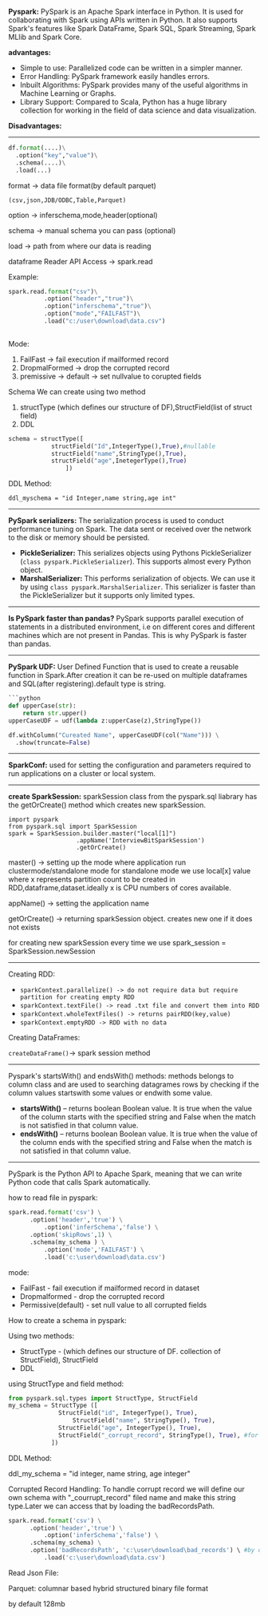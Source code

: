 **Pyspark:** PySpark is an Apache Spark interface in Python. It is used for collaborating with Spark using APIs written in Python. It also supports Spark's features like Spark DataFrame, Spark SQL, Spark Streaming, Spark MLlib and Spark Core.

**advantages:**

* Simple to use: Parallelized code can be written in a simpler manner.
* Error Handling: PySpark framework easily handles errors.
* Inbuilt Algorithms: PySpark provides many of the useful algorithms in Machine Learning or Graphs.
* Library Support: Compared to Scala, Python has a huge library collection for working in the field of data science and data visualization.

**Disadvantages:**

---

```python
df.format(....)\
  .option("key","value")\
  .schema(....)\
  .load(...)
```

format -> data file format(by default parquet)

    (csv,json,JDB/ODBC,Table,Parquet)

option -> inferschema,mode,header(optional)

schema -> manual schema you can pass (optional)

load -> path from where our data is reading

dataframe Reader API Access -> spark.read

Example:

```python
spark.read.format("csv")\
          .option("header","true")\
          .option("inferschema","true")\
          .option("mode","FAILFAST")\
          .load("c:/user\download\data.csv")
  
```

Mode:

1. FailFast -> fail execution if mailformed record
2. DropmalFormed -> drop the corrupted record
3. premissive -> default -> set nullvalue to corupted fields

Schema We can create using two method

1. structType (which defines our structure of DF),StructField(list of struct field)
2. DDL

```python
schema = structType([
		   	structField("Id",IntegerType(),True),#nullable
			structField("name",StringType(),True),
			structField("age",InetegerType(),True)
	            ])
```

DDL Method:

```
ddl_myschema = "id Integer,name string,age int"
```

---

**PySpark serializers:** The serialization process is used to conduct performance tuning on Spark. The data sent or received over the network to the disk or memory should be persisted.

* **PickleSerializer:** This serializes objects using Pythons PickleSerializer (`class pyspark.PickleSerializer`). This supports almost every Python object.
* **MarshalSerializer:** This performs serialization of objects. We can use it by using `class pyspark.MarshalSerializer`. This serializer is faster than the PickleSerializer but it supports only limited types.

---

**Is PySpark faster than pandas?** PySpark supports parallel execution of statements in a distributed environment, i.e on different cores and different machines which are not present in Pandas. This is why PySpark is faster than pandas.

---

**PySpark UDF:** User Defined Function that is used to create a reusable function in Spark.After creation it can be re-used on multiple dataframes and SQL(after registering).default type is string.

```python
```python
def upperCase(str):
    return str.upper()
upperCaseUDF = udf(lambda z:upperCase(z),StringType())   

df.withColumn("Cureated Name", upperCaseUDF(col("Name"))) \
  .show(truncate=False)
```

---

**SparkConf:** used for setting the configuration and parameters required to run applications on a cluster or local system.

---

**create SparkSession:** sparkSession class from the pyspark.sql liabrary has the getOrCreate() method which creates new sparkSession.

```python-
import pyspark
from pyspark.sql import SparkSession
spark = SparkSession.builder.master("local[1]") 
                   .appName('InterviewBitSparkSession') 
                   .getOrCreate()
```

master() -> setting up the mode where application run clustermode/standalone mode for standalone mode we use local[x] value where x represents partition count to be created in RDD,dataframe,dataset.ideally x is CPU numbers of cores available.

appName() -> setting the application name

getOrCreate() -> returning sparkSession object. creates new one if it does not exists

for creating new sparkSession every time we use spark_session = SparkSession.newSession

---

Creating RDD:

* `sparkContext.parallelize() -> do not require data but require partition for creating empty RDD`
* `sparkContext.textFile() -> read .txt file and convert them into RDD`
* `sparkContext.wholeTextFiles() -> returns pairRDD(key,value)`
* `sparkContext.emptyRDD -> RDD with no data`

Creating DataFrames:

`createDataFrame()`-> spark session method

---

Pyspark's startsWith() and endsWith() methods: methods belongs to column class and are used to searching datagrames rows by checking if the column values startswith some values or endwith some value.

* **startsWith()** – returns boolean Boolean value. It is true when the value of the column starts with the specified string and False when the match is not satisfied in that column value.
* **endsWith()** – returns boolean Boolean value. It is true when the value of the column ends with the specified string and False when the match is not satisfied in that column value.

---

PySpark is the Python API to Apache Spark, meaning that we can write Python code that calls Spark automatically.


how to read file in pyspark:

```python
spark.read.format('csv') \
	  .option('header','true') \
          .option('inferSchema','false') \
	  .option('skipRows',1) \
	  .schema(my_schema ) \
          .option('mode','FAILFAST') \
          .load('c:\user\download\data.csv')
```

mode:

* FailFast - fail execution if mailformed record in dataset
* Dropmalformed - drop the corrupted record
* Permissive(default) - set null value to all corrupted fields

How to create a schema in pyspark:

Using two methods:

* StructType - (which defines our structure of DF. collection of StructField),   StructField
* DDL

using StructType and field method:

```python
from pyspark.sql.types import StructType, StructField
my_schema = StructType ([
		   	  StructField("id", IntegerType(), True),
		          StructField("name", StringType(), True),
			  StructField("age", IntegerType(), True),
			  StructField("_corrupt_record", StringType(), True), #for handling bad records
			])
```

DDL Method:

ddl_my_schema = "id integer, name string, age integer"


Corrupted Record Handling: To handle corrupt record we will define our own schema with "_courrupt_record" filed name and make this string type.Later we can access that by loading the badRecordsPath.

```python
spark.read.format('csv') \
	  .option('header','true') \
          .option('inferSchema','false') \
	  .schema(my_schema) \
	  .option('badRecordsPath', 'c:\user\download\bad_records') \ #by default in .json format
          .load('c:\user\download\data.csv')

```


Read Json File:


Parquet: columnar based hybrid structured binary file format

by default 128mb
